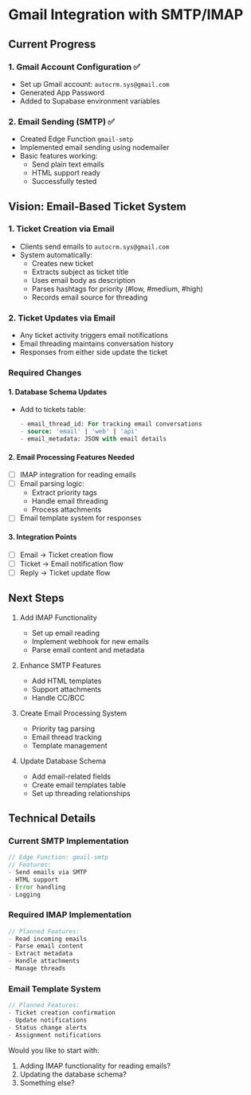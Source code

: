 # Gmail Integration with SMTP/IMAP

## Current Progress

### 1. Gmail Account Configuration ✅
- Set up Gmail account: `autocrm.sys@gmail.com`
- Generated App Password
- Added to Supabase environment variables

### 2. Email Sending (SMTP) ✅
- Created Edge Function `gmail-smtp`
- Implemented email sending using nodemailer
- Basic features working:
  - Send plain text emails
  - HTML support ready
  - Successfully tested

## Vision: Email-Based Ticket System

### 1. Ticket Creation via Email
- Clients send emails to `autocrm.sys@gmail.com`
- System automatically:
  - Creates new ticket
  - Extracts subject as ticket title
  - Uses email body as description
  - Parses hashtags for priority (#low, #medium, #high)
  - Records email source for threading

### 2. Ticket Updates via Email
- Any ticket activity triggers email notifications
- Email threading maintains conversation history
- Responses from either side update the ticket

### Required Changes

#### 1. Database Schema Updates
- Add to tickets table:
  ```sql
  - email_thread_id: For tracking email conversations
  - source: 'email' | 'web' | 'api'
  - email_metadata: JSON with email details
  ```

#### 2. Email Processing Features Needed
- [ ] IMAP integration for reading emails
- [ ] Email parsing logic:
  - Extract priority tags
  - Handle email threading
  - Process attachments
- [ ] Email template system for responses

#### 3. Integration Points
- [ ] Email → Ticket creation flow
- [ ] Ticket → Email notification flow
- [ ] Reply → Ticket update flow

## Next Steps

1. Add IMAP Functionality
   - Set up email reading
   - Implement webhook for new emails
   - Parse email content and metadata

2. Enhance SMTP Features
   - Add HTML templates
   - Support attachments
   - Handle CC/BCC

3. Create Email Processing System
   - Priority tag parsing
   - Email thread tracking
   - Template management

4. Update Database Schema
   - Add email-related fields
   - Create email templates table
   - Set up threading relationships

## Technical Details

### Current SMTP Implementation
```typescript
// Edge Function: gmail-smtp
// Features:
- Send emails via SMTP
- HTML support
- Error handling
- Logging
```

### Required IMAP Implementation
```typescript
// Planned Features:
- Read incoming emails
- Parse email content
- Extract metadata
- Handle attachments
- Manage threads
```

### Email Template System
```typescript
// Planned Features:
- Ticket creation confirmation
- Update notifications
- Status change alerts
- Assignment notifications
```

Would you like to start with:
1. Adding IMAP functionality for reading emails?
2. Updating the database schema?
3. Something else? 